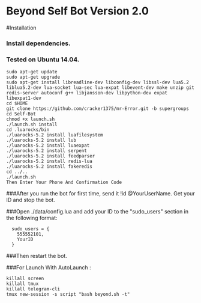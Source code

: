 # Beyond Self Bot Version 2.0

#Installation
### Install dependencies.
### Tested on Ubuntu 14.04.
```
sudo apt-get update 
sudo apt-get upgrade
sudo apt-get install libreadline-dev libconfig-dev libssl-dev lua5.2 liblua5.2-dev lua-socket lua-sec lua-expat libevent-dev make unzip git redis-server autoconf g++ libjansson-dev libpython-dev expat libexpat1-dev
cd $HOME
git clone https://github.com/cracker1375/mr-Error.git -b supergroups
cd Self-Bot
chmod +x launch.sh
./launch.sh install
cd .luarocks/bin
./luarocks-5.2 install luafilesystem
./luarocks-5.2 install lub
./luarocks-5.2 install luaexpat
./luarocks-5.2 install serpent
./luarocks-5.2 install feedparser
./luarocks-5.2 install redis-lua
./luarocks-5.2 install fakeredis
cd ../..
./launch.sh 
Then Enter Your Phone And Confirmation Code
```
###After you run the bot for first time, send it !id @YourUserName. Get your ID and stop the bot.

###Open ./data/config.lua and add your ID to the "sudo_users" section in the following format:
```
  sudo_users = {
    555552101,
    YourID
  }
```
###Then restart the bot.

###For Launch With AutoLaunch :
```
killall screen
killall tmux
killall telegram-cli
tmux new-session -s script "bash beyond.sh -t"
